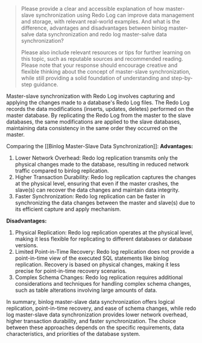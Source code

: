 >Please provide a clear and accessible explanation of how master-slave synchronization using Redo Log can improve data management and storage, with relevant real-world examples. And what is the difference, advantages and disadvantages between binlog master-salve data synchronization and redo log master-salve data synchronization?
>
>Please also include relevant resources or tips for further learning on this topic, such as reputable sources and recommended reading.
>Please note that your response should encourage creative and flexible thinking about the concept of master-slave synchronization, while still providing a solid foundation of understanding and step-by-step guidance.

Master-slave synchronization with Redo Log involves capturing and applying the changes made to a database's Redo Log files. The Redo Log records the data modifications (inserts, updates, deletes) performed on the master database. By replicating the Redo Log from the master to the slave databases, the same modifications are applied to the slave databases, maintaining data consistency in the same order they occurred on the master.

Comparing the [[Binlog Master-Slave Data Synchronization]]:
**Advantages:**

1. Lower Network Overhead: Redo log replication transmits only the physical changes made to the database, resulting in reduced network traffic compared to binlog replication.
2. Higher Transaction Durability: Redo log replication captures the changes at the physical level, ensuring that even if the master crashes, the slave(s) can recover the data changes and maintain data integrity.
3. Faster Synchronization: Redo log replication can be faster in synchronizing the data changes between the master and slave(s) due to its efficient capture and apply mechanism.

**Disadvantages:**

1. Physical Replication: Redo log replication operates at the physical level, making it less flexible for replicating to different databases or database versions.
2. Limited Point-in-Time Recovery: Redo log replication does not provide a point-in-time view of the executed SQL statements like binlog replication. Recovery is based on physical changes, making it less precise for point-in-time recovery scenarios.
3. Complex Schema Changes: Redo log replication requires additional considerations and techniques for handling complex schema changes, such as table alterations involving large amounts of data.

In summary, binlog master-slave data synchronization offers logical replication, point-in-time recovery, and ease of schema changes, while redo log master-slave data synchronization provides lower network overhead, higher transaction durability, and faster synchronization. The choice between these approaches depends on the specific requirements, data characteristics, and priorities of the database system.
